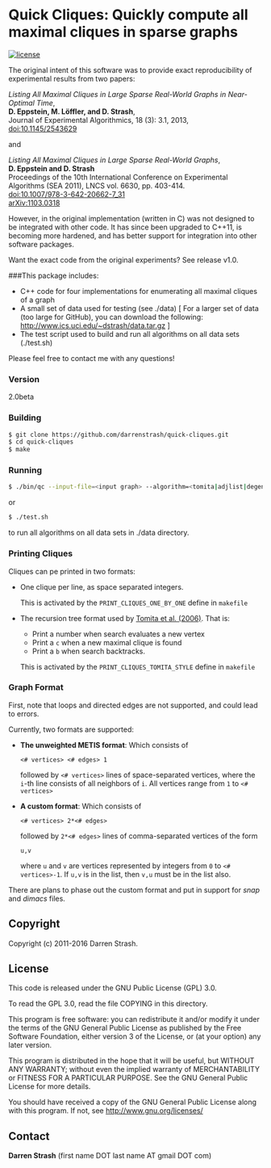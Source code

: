 # **Quick Cliques**: Quickly compute all maximal cliques in sparse graphs

[![license](https://img.shields.io/badge/license-GPL%20v3.0-blue.svg)](http://www.gnu.org/licenses/)

The original intent of this software was to provide exact reproducibility of experimental results from two papers:

*Listing All Maximal Cliques in Large Sparse Real-World Graphs in Near-Optimal Time*,  
**D. Eppstein, M. Löffler, and D. Strash**,  
Journal of Experimental Algorithmics, 18 (3): 3.1, 2013,   
[doi:10.1145/2543629](https://doi.org/10.1145/2543629)  

and

*Listing All Maximal Cliques in Large Sparse Real-World Graphs*,   
**D. Eppstein and D. Strash**  
Proceedings of the 10th International Conference on Experimental Algorithms (SEA 2011), LNCS vol. 6630, pp. 403-414.  
[doi:10.1007/978-3-642-20662-7_31](https://doi.org/10.1007/978-3-642-20662-7_31)  
[arXiv:1103.0318](https://arxiv.org/abs/1103.0318)  

However, in the original implementation (written in C) was not designed to be integrated with other code. It has since been upgraded to C++11, is becoming more hardened, and has better support for integration into other software packages.

Want the exact code from the original experiments? See release v1.0.

###This package includes:

 - C++ code for four implementations for enumerating all maximal cliques of a graph
 - A small set of data used for testing (see ./data) [ For a larger set of data (too large for GitHub), you can download the following: http://www.ics.uci.edu/~dstrash/data.tar.gz ]
 - The test script used to build and run all algorithms on all data sets (./test.sh)

Please feel free to contact me with any questions!

### Version
2.0beta

### Building

```sh
$ git clone https://github.com/darrenstrash/quick-cliques.git
$ cd quick-cliques
$ make
```

### Running
```sh
$ ./bin/qc --input-file=<input graph> --algorithm=<tomita|adjlist|degeneracy|hybrid>
```

or

```sh
$ ./test.sh
```

to run all algorithms on all data sets in ./data directory.

### Printing Cliques

Cliques can pe printed in two formats:

 - One clique per line, as space separated integers.

   This is activated by the `PRINT_CLIQUES_ONE_BY_ONE` define in `makefile`
 - The recursion tree format used by [Tomita et al. (2006)](http://dx.doi.org/10.1016/j.tcs.2006.06.015). That is:
   - Print a number when search evaluates a new vertex
   - Print a `c` when a new maximal clique is found
   - Print a `b` when search backtracks.

   This is activated by the `PRINT_CLIQUES_TOMITA_STYLE` define in `makefile`

### Graph Format

First, note that loops and directed edges are not supported, and could lead to errors.

Currently, two formats are supported:

 - **The unweighted METIS format**: Which consists of

   `<# vertices> <# edges> 1`

   followed by `<# vertices>` lines of space-separated vertices,  where the `i`-th line consists of 
   all neighbors of `i`. All vertices range from `1` to `<# vertices>`

 - **A custom format**: Which consists of

   `<# vertices> 2*<# edges>`

   followed by `2*<# edges>` lines of comma-separated vertices of the form 
 
   `u,v`
 
   where `u` and `v` are vertices represented by integers from `0` to `<# vertices>-1`. If `u,v` is in the list, then `v,u` must be in the list also.

There are plans to phase out the custom format and put in support for *snap* and *dimacs* files.

Copyright
----

Copyright (c) 2011-2016 Darren Strash.


License
----

This code is released under the GNU Public License (GPL) 3.0.

To read the GPL 3.0, read the file COPYING in this directory.

This program is free software: you can redistribute it and/or modify
it under the terms of the GNU General Public License as published by
the Free Software Foundation, either version 3 of the License, or
(at your option) any later version.

This program is distributed in the hope that it will be useful,
but WITHOUT ANY WARRANTY; without even the implied warranty of
MERCHANTABILITY or FITNESS FOR A PARTICULAR PURPOSE.  See the
GNU General Public License for more details.

You should have received a copy of the GNU General Public License
along with this program.  If not, see <http://www.gnu.org/licenses/>

Contact
----

**Darren Strash** (first name DOT last name AT gmail DOT com)
